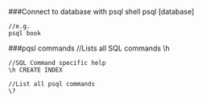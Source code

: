 ###Connect to database with psql shell
	psql [database]
	
	//e.g.
	psql book

###pqsl commands
	//Lists all SQL commands
	\h

	//SQL Command specific help
	\h CREATE INDEX
	
	//List all psql commands
	\?